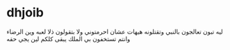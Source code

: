 # dhjoib
ليه تبون تعالجون بالنبي وتقتلونه هيهات عشان احرمتوني ولا بتقولون ذلا لعبه  وين الرضاء وانتم تستخفون بي الملك يبقى كلكم لين يجي حقه 
